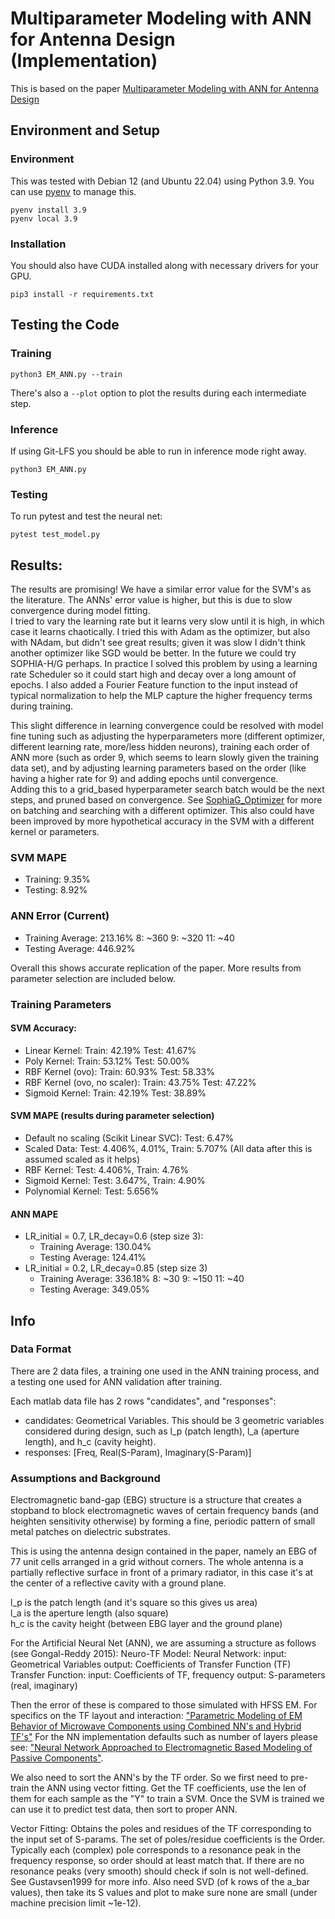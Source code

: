 # Multiparameter Modeling with ANN for Antenna Design (Implementation)

This is based on the paper [Multiparameter Modeling with ANN for Antenna Design](<./Multiparameter Modeling With ANN for Antenna Design.pdf>)  

## Environment and Setup
### Environment
This was tested with Debian 12 (and Ubuntu 22.04) using Python 3.9. 
You can use [pyenv](https://github.com/pyenv/pyenv) to manage this.
```
pyenv install 3.9
pyenv local 3.9
```

### Installation
You should also have CUDA installed along with necessary drivers for your GPU.
```
pip3 install -r requirements.txt
```

## Testing the Code
### Training
```
python3 EM_ANN.py --train
```
There's also a `--plot` option to plot the results during each intermediate step.

### Inference
If using Git-LFS you should be able to run in inference mode right away.
```
python3 EM_ANN.py
```

### Testing
To run pytest and test the neural net:
```
pytest test_model.py
```

## Results:
The results are promising! 
We have a similar error value for the SVM's as the literature.
The ANNs' error value is higher, but this is due to slow convergence during model fitting.  
I tried to vary the learning rate but it learns very slow until it is high, in which case it learns chaotically.
I tried this with Adam as the optimizer, but also with NAdam, but didn't see great results; given it was slow I didn't think another optimizer like SGD would be better.
In the future we could try SOPHIA-H/G perhaps.
In practice I solved this problem by using a learning rate Scheduler so it could start high and decay over a long amount of epochs.
I also added a Fourier Feature function to the input instead of typical normalization to help the MLP capture the higher frequency terms during training.

This slight difference in learning convergence could be resolved with model fine tuning such as adjusting the hyperparameters more (different optimizer, different learning rate, more/less hidden neurons), training each order of ANN more (such as order 9, which seems to learn slowly given the training data set), and by adjusting learning parameters based on the order (like having a higher rate for 9) and adding epochs until convergence.  
Adding this to a grid_based hyperparameter search batch would be the next steps, and pruned based on convergence. 
See [SophiaG_Optimizer](https://github.com/Liuhong99/Sophia) for more on batching and searching with a different optimizer.
This also could have been improved by more hypothetical accuracy in the SVM with a different kernel or parameters.

### SVM MAPE 
- Training: 9.35%
- Testing: 8.92%
### ANN Error (Current)
- Training Average: 213.16%
    8: ~360
    9: ~320
    11: ~40
- Testing Average: 446.92%

Overall this shows accurate replication of the paper.
More results from parameter selection are included below.

### Training Parameters
#### SVM Accuracy:
- Linear Kernel:
  Train: 42.19%
  Test: 41.67%
- Poly Kernel:
  Train: 53.12%
  Test: 50.00%
- RBF Kernel (ovo):
  Train: 60.93%
  Test: 58.33%
- RBF Kernel (ovo, no scaler):
  Train: 43.75%
  Test: 47.22%
- Sigmoid Kernel:
  Train: 42.19%
  Test: 38.89%

#### SVM MAPE (results during parameter selection)
- Default no scaling (Scikit Linear SVC): 
  Test: 6.47%
- Scaled Data: 
  Test: 4.406%, 4.01%, Train: 5.707%
  (All data after this is assumed scaled as it helps)
- RBF Kernel: 
  Test: 4.406%, Train: 4.76%
- Sigmoid Kernel: 
  Test: 3.647%, Train: 4.90%
- Polynomial Kernel: 
  Test: 5.656%

#### ANN MAPE
- LR_initial = 0.7, LR_decay=0.6 (step size 3):
    - Training Average: 130.04%
    - Testing Average: 124.41%
- LR_initial = 0.2, LR_decay=0.85 (step size 3)
    - Training Average: 336.18%
        8: ~30
        9: ~150
        11: ~40
    - Testing Average: 349.05%

## Info
### Data Format
There are 2 data files, a training one used in the ANN training process, and a testing one used for ANN validation after training.  

Each matlab data file has 2 rows "candidates", and "responses":
- candidates: Geometrical Variables. 
  This should be 3 geometric variables considered during design, such as l_p (patch length), l_a (aperture length), and h_c (cavity height).
- responses: [Freq, Real(S-Param), Imaginary(S-Param)]

### Assumptions and Background
Electromagnetic band-gap (EBG) structure is a structure that creates a stopband to block electromagnetic waves of certain frequency bands (and heighten sensitivity otherwise) by forming a fine, periodic pattern of small metal patches on dielectric substrates.  

This is using the antenna design contained in the paper, namely an EBG of 77 unit cells arranged in a grid without corners.
The whole antenna is a partially reflective surface in front of a primary radiator, in this case it's at the center of a reflective cavity with a ground plane.  

l_p is the patch length (and it's square so this gives us area)  
l_a is the aperture length (also square)  
h_c is the cavity height (between EBG layer and the ground plane)  

For the Artificial Neural Net (ANN), we are assuming a structure as follows (see Gongal-Reddy 2015):
Neuro-TF Model:
    Neural Network:
        input: Geometrical Variables
        output: Coefficients of Transfer Function (TF)
    Transfer Function:
        input: Coefficients of TF, frequency
        output: S-parameters (real, imaginary)

Then the error of these is compared to those simulated with HFSS EM.
For specifics on the TF layout and interaction: ["Parametric Modeling of EM Behavior of Microwave Components using Combined NN's and Hybrid TF's"](https://www.researchgate.net/publication/340908715_Parametric_Modeling_of_EM_Behavior_of_Microwave_Components_Using_Combined_Neural_Networks_and_Hybrid-Based_Transfer_Functions/fulltext/5ea38b8392851c1a906d0b23/Parametric-Modeling-of-EM-Behavior-of-Microwave-Components-Using-Combined-Neural-Networks-and-Hybrid-Based-Transfer-Functions.pdf)
For the NN implementation defaults such as number of layers please see: ["Neural Network Approached to Electromagnetic Based Modeling of Passive Components"](https://www.researchgate.net/profile/Qi-Jun-Zhang/publication/3130423_Neural-Network_Approaches_to_Electromagnetic-Based_Modeling_of_Passive_Components_and_Their_Applications_to_High-Frequency_and_High-Speed_Nonlinear_Circuit_Optimization/links/02e7e5177b58871021000000/Neural-Network-Approaches-to-Electromagnetic-Based-Modeling-of-Passive-Components-and-Their-Applications-to-High-Frequency-and-High-Speed-Nonlinear-Circuit-Optimization.pdf?origin=publication_detail).

We also need to sort the ANN's by the TF order.
So we first need to pre-train the ANN using vector fitting.
Get the TF coefficients, use the len of them for each sample as the "Y" to train a SVM.
Once the SVM is trained we can use it to predict test data, then sort to proper ANN.

Vector Fitting: Obtains the poles and residues of the TF corresponding to the input set of S-params.
   The set of poles/residue coefficients is the Order.
   Typically each (complex) pole corresponds to a resonance peak in the frequency response, so order should at least match that.
   If there are no resonance peaks (very smooth) should check if soln is not well-defined.
   See Gustavsen1999 for more info.
   Also need SVD (of k rows of the a_bar values), then take its S values and plot to make sure none are small (under machine precision limit ~1e-12). 
